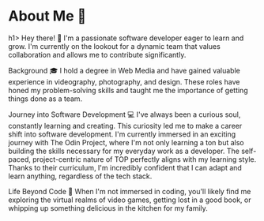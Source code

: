 <h1>About Me 🤔</h1>h1>
Hey there! 👋 I'm a passionate software developer eager to learn and grow. I'm currently on the lookout for a dynamic team that values collaboration and allows me to contribute significantly.

Background 🎓
I hold a degree in Web Media and have gained valuable experience in videography, photography, and design. These roles have honed my problem-solving skills and taught me the importance of getting things done as a team.

Journey into Software Development 💻
I've always been a curious soul, constantly learning and creating. This curiosity led me to make a career shift into software development. I'm currently immersed in an exciting journey with The Odin Project, where I'm not only learning a ton but also building the skills necessary for my everyday work as a developer. The self-paced, project-centric nature of TOP perfectly aligns with my learning style. Thanks to their curriculum, I'm incredibly confident that I can adapt and learn anything, regardless of the tech stack.

Life Beyond Code 🌟
When I'm not immersed in coding, you'll likely find me exploring the virtual realms of video games, getting lost in a good book, or whipping up something delicious in the kitchen for my family.
